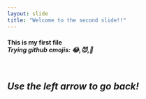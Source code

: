 ```yaml
---
layout: slide
title: "Welcome to the second slide!!"
---
```

<h4>This is my first file<br>
    <i>Trying github emojis: &#128514,&#128520,&#129322<br><br><br>
        <h2>Use the left arrow to go back!</h2>
